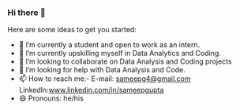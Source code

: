 ### Hi there 👋


Here are some ideas to get you started:

- 🔭 I’m currently a student and open to work as an intern.
- 🌱 I’m currently upskilling myself in Data Analytics and Coding.
- 👯 I’m looking to collaborate on Data Analysis and Coding projects
- 🤔 I’m looking for help with Data Analysis and Code.
- 📫 How to reach me:-
    E-mail: sameepg4@gmail.com
    LinkedIn:www.linkedin.com/in/sameepgupta
- 😄 Pronouns: he/his

